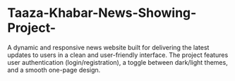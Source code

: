 # Taaza-Khabar-News-Showing-Project-
A dynamic and responsive news website built for delivering the latest updates to users in a clean and user-friendly interface. The project features user authentication (login/registration), a toggle between dark/light themes, and a smooth one-page design.
